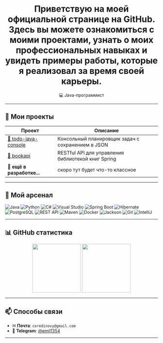 <!-- Привет! Это профиль EmilDias123 -->
<h1 align="center">Приветствую на моей официальной странице на GitHub. Здесь вы можете ознакомиться с моими проектами, узнать о моих профессиональных навыках и увидеть примеры работы, которые я реализовал за время своей карьеры.</h1>

<p align="center">
  💻 Java-программист<br>
</p>

---
## 🚀 Мои проекты

| Проект | Описание |
|--------|----------|
| [📝 todo-java-console](https://github.com/EmilDias123/todo-java-console) | Консольный планировщик задач с сохранением в JSON |
[📝 bookapi](https://github.com/EmilDias123/bookapi) |  RESTful API для управления библиотекой книг Spring |
| 🔧 **ещё в разработке...** | скоро тут будет что-то классное |

---

## 🧰 Мой арсенал

![Java](https://img.shields.io/badge/Java-ED8B00?style=for-the-badge&logo=java&logoColor=white)
![Python](https://img.shields.io/badge/Python-3776AB?style=for-the-badge&logo=python&logoColor=white)
![C#](https://img.shields.io/badge/C%23-239120?style=for-the-badge&logo=c-sharp&logoColor=white)
![Visual Studio](https://img.shields.io/badge/Visual_Studio-5C2D91?style=for-the-badge&logo=visual-studio&logoColor=white)
![Spring Boot](https://img.shields.io/badge/Spring_Boot-6DB33F?style=for-the-badge&logo=spring-boot&logoColor=white)
![Hibernate](https://img.shields.io/badge/Hibernate-59666C?style=for-the-badge&logo=hibernate&logoColor=white)
![PostgreSQL](https://img.shields.io/badge/PostgreSQL-316192?style=for-the-badge&logo=postgresql&logoColor=white)
![REST API](https://img.shields.io/badge/REST-API-FF6B6B?style=for-the-badge)
![Maven](https://img.shields.io/badge/Maven-C71A36?style=for-the-badge&logo=apachemaven&logoColor=white)
![Docker](https://img.shields.io/badge/Docker-2496ED?style=for-the-badge&logo=docker&logoColor=white)
![Jackson](https://img.shields.io/badge/Jackson-6A6A6A?style=for-the-badge)
![Git](https://img.shields.io/badge/Git-F05032?style=for-the-badge&logo=git&logoColor=white)
![IntelliJ](https://img.shields.io/badge/IDE-IntelliJ%20IDEA-purple?style=for-the-badge&logo=intellij-idea&logoColor=white)

---

## 📊 GitHub статистика

<div align="center">
  <img height="160em" src="https://github-readme-stats.vercel.app/api?username=EmilDias123&show_icons=true&theme=tokyonight" />
  <img height="160em" src="https://github-readme-stats.vercel.app/api/top-langs/?username=EmilDias123&layout=compact&theme=tokyonight" />
</div>

---

## 📫 Способы связи

- ✉ **Почта**: `ceredinovy@gmail.com`
- 💬 **Telegram**: [@emil1354](https://t.me/emil1354)

---

